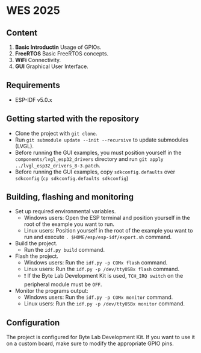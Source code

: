 # WES 2025

## Content

1. **Basic Introductin**
   Usage of GPIOs.
2. **FreeRTOS**
   Basic FreeRTOS concepts.
3. **WiFi**
   Connectivity.
4. **GUI**
   Graphical User Interface.

## Requirements
- ESP-IDF v5.0.x

## Getting started with the repository
- Clone the project with `git clone`.
- Run `git submodule update --init --recursive` to update submodules (LVGL).
- Before running the GUI examples, you must position yourself in the `components/lvgl_esp32_drivers` directory and run `git apply ../lvgl_esp32_drivers_8-3.patch`.
- Before running the GUI examples, copy `sdkconfig.defaults` over `sdkconfig` (`cp sdkconfig.defaults sdkconfig`)


## Building, flashing and monitoring
- Set up required environmental variables. 
   - Windows users: Open the ESP terminal and position yourself in the root of the example you want to run.
   - Linux users: Position yourself in the root of the example you want to run and execute `. $HOME/esp/esp-idf/export.sh` command.
- Build the project.
   - Run the `idf.py build` command.
- Flash the project.
   - Windows users: Run the `idf.py -p COMx flash` command.
   - Linux users: Run the `idf.py -p /dev/ttyUSBx flash` command.
   - :exclamation:  If the Byte Lab Development Kit is used, `TCH_IRQ switch` on the peripheral module must be `OFF`.
- Monitor the programs output:
   - Windows users: Run the `idf.py -p COMx monitor` command.
   - Linux users: Run the `idf.py -p /dev/ttyUSBx monitor` command.

## Configuration

The project is configured for Byte Lab Development Kit. If you want to use it on a custom board, make sure to modify the appropriate GPIO pins.